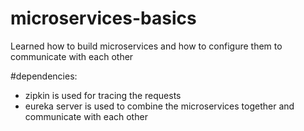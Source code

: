 # microservices-basics
Learned how to build microservices and how to configure them to communicate with each other

#dependencies:
<ul>
<li> zipkin is used for tracing the requests</li>
<li> eureka server is used to combine the microservices together and communicate with each other</li>
</ul>
